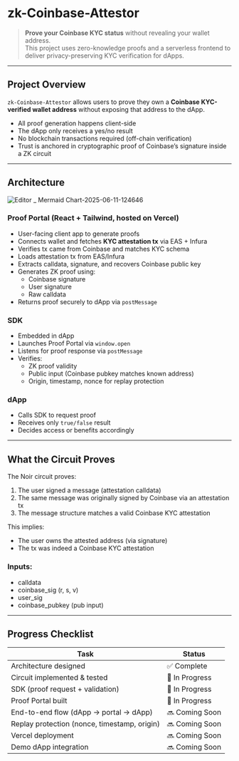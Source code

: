 # zk-Coinbase-Attestor

> **Prove your Coinbase KYC status** without revealing your wallet address.  
> This project uses zero-knowledge proofs and a serverless frontend to deliver privacy-preserving KYC verification for dApps.

---

## Project Overview

`zk-Coinbase-Attestor` allows users to prove they own a **Coinbase KYC-verified wallet address** without exposing that address to the dApp.

- All proof generation happens client-side
- The dApp only receives a yes/no result
- No blockchain transactions required (off-chain verification)
- Trust is anchored in cryptographic proof of Coinbase’s signature inside a ZK circuit

---

## Architecture

![Editor _ Mermaid Chart-2025-06-11-124646](https://github.com/user-attachments/assets/a2668cf6-99be-4967-8cd7-5e7acd862aa9)

### Proof Portal (React + Tailwind, hosted on Vercel)

- User-facing client app to generate proofs
- Connects wallet and fetches **KYC attestation tx** via EAS + Infura
- Verifies tx came from Coinbase and matches KYC schema
- Loads attestation tx from EAS/Infura
- Extracts calldata, signature, and recovers Coinbase public key
- Generates ZK proof using:
    - Coinbase signature
    - User signature
    - Raw calldata
- Returns proof securely to dApp via `postMessage`

### SDK

- Embedded in dApp
- Launches Proof Portal via `window.open`
- Listens for proof response via `postMessage`
- Verifies:
  - ZK proof validity
  - Public input (Coinbase pubkey matches known address)
  - Origin, timestamp, nonce for replay protection

### dApp

- Calls SDK to request proof
- Receives only `true/false` result
- Decides access or benefits accordingly

---

## What the Circuit Proves

The Noir circuit proves:

1. The user signed a message (attestation calldata)
2. The same message was originally signed by Coinbase via an attestation tx
3. The message structure matches a valid Coinbase KYC attestation

This implies:
- The user owns the attested address (via signature)
- The tx was indeed a Coinbase KYC attestation

### Inputs:
- calldata
- coinbase_sig (r, s, v)
- user_sig
- coinbase_pubkey (pub input)

---

## Progress Checklist

| Task | Status |
|------|--------|
| Architecture designed | ✅ Complete  
| Circuit implemented & tested | 🔄 In Progress
| SDK (proof request + validation) | 🔄 In Progress
| Proof Portal built | 🔄 In Progress 
| End-to-end flow (dApp → portal → dApp) | 🔜 Coming Soon
| Replay protection (nonce, timestamp, origin) | 🔜 Coming Soon
| Vercel deployment | 🔜 Coming Soon  
| Demo dApp integration | 🔜 Coming Soon  
